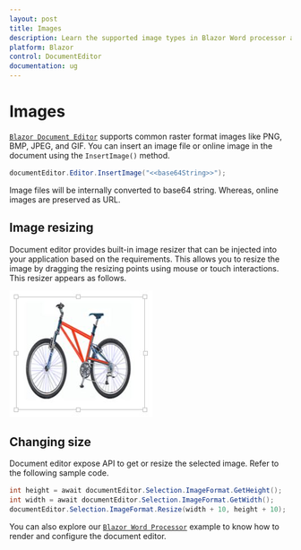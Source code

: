 ```yaml
---
layout: post
title: Images
description: Learn the supported image types in Blazor Word processor and how to insert, resize, format images.
platform: Blazor
control: DocumentEditor
documentation: ug
---
```


# Images

[`Blazor Document Editor`](https://www.syncfusion.com/blazor-components/blazor-word-processor) supports common raster format images like PNG, BMP, JPEG, and GIF. You can insert an image file or online image in the document using the `InsertImage()` method.

```csharp
documentEditor.Editor.InsertImage("<<base64String>>");
```

Image files will be internally converted to base64 string. Whereas, online images are preserved as URL.

## Image resizing

Document editor provides built-in image resizer that can be injected into your application based on the requirements. This allows you to resize the image by dragging the resizing points using mouse or touch interactions. This resizer appears as follows.

![Image](images/image.jpeg)

## Changing size

Document editor expose API to get or resize the selected image. Refer to the following sample code.

```csharp
int height = await documentEditor.Selection.ImageFormat.GetHeight();
int width = await documentEditor.Selection.ImageFormat.GetWidth();
documentEditor.Selection.ImageFormat.Resize(width + 10, height + 10);
```

You can also explore our [`Blazor Word Processor`](https://blazor.syncfusion.com/demos/document-editor/default-functionalities) example to know how to render and configure the document editor.
